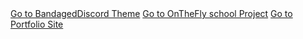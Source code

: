 <html>
<body>
<!-- Place this tag where you want the button to render. -->
<a class="github-button" href="https://23chromosomes.github.io/MyUserDB/" data-color-scheme="no-preference: dark; light: light; dark: dark;" data-size="large" aria-label="Bandaged Discord Theme" size="100px">Go to BandagedDiscord Theme</a>
<a class="github-button" href="https://23chromosomes.github.io/OnTheFly/" data-color-scheme="no-preference: dark; light: light; dark: dark;" data-size="large" aria-label="Bandaged Discord Theme">Go to OnTheFly school Project</a>
<a class="github-button" href="https://23chromosomes.github.io/PortfolioSite/" data-color-scheme="no-preference: dark; light: light; dark: dark;" data-size="large" aria-label="Bandaged Discord Theme">Go to Portfolio Site</a>
<!-- Place this tag in your head or just before your close body tag. -->
<script async defer src="https://buttons.github.io/buttons.js"></script>
</body>
</html>
